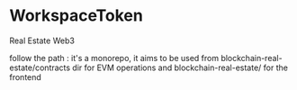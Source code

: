 # WorkspaceToken
Real Estate Web3

follow the path : 
it's a monorepo, it aims to be used from blockchain-real-estate/contracts dir for EVM operations
and blockchain-real-estate/ for the frontend
